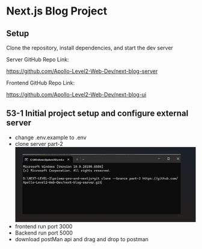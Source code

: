 # Next.js Blog Project

## Setup

Clone the repository, install dependencies, and start the dev server

Server GitHub Repo Link:

https://github.com/Apollo-Level2-Web-Dev/next-blog-server



Frontend GitHub Repo Link:

https://github.com/Apollo-Level2-Web-Dev/next-blog-ui

## 53-1 Initial project setup and configure external server

- change .env.example to .env
- clone server part-2
![alt text](image.png)
- frontend run port 3000
- Backend run port 5000
- download postMan api and drag and drop to postman
